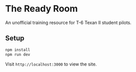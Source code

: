 # The Ready Room

An unofficial training resource for T-6 Texan II student pilots.

## Setup
```bash
npm install
npm run dev
```
Visit `http://localhost:3000` to view the site.